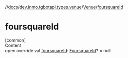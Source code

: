 //[docs](../../../index.md)/[dev.inmo.tgbotapi.types.venue](../index.md)/[Venue](index.md)/[foursquareId](foursquare-id.md)



# foursquareId  
[common]  
Content  
open override val [foursquareId](foursquare-id.md): [FoursquareId](../../dev.inmo.tgbotapi.types/index.md#%5Bdev.inmo.tgbotapi.types%2FFoursquareId%2F%2F%2FPointingToDeclaration%2F%5D%2FClasslikes%2F625018081)? = null  



